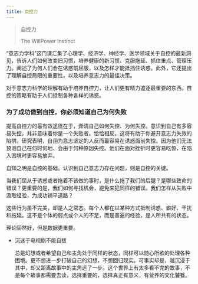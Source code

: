 ```yaml
---
title: 自控力
---
```


> 自控力
>
> The WillPower Instinct

“意志力学科”这门课汇集了心理学、经济学、神经学、医学领域关于自控的最新洞见，告诉人们如何改变旧习惯，培养健康的新习惯、克服拖延、抓住重点、管理压力。阐述了为何人们会在诱惑前屈服，以及怎样才能抵挡住诱惑。此外，它还提出了理解自控局限的重要性，以及培养意志力的最佳决策。

对于意志力科学的理解有助于培养自控力，让人们更有精力追逐最重要的东西。自控的策略有助于人们抵制各种各样的诱惑。



### 为了成功做到自控，你必须知道自己为何失败

提高自控力的最有效途径在于，弄清自己如何失控、为何失控。意识到自己有多容易失控，并非意味着你是一个失败者。恰恰相反，这将有助于你避开意志力失效的陷阱。研究表明，自诩为意志坚定的人反而最容易在诱惑面前失控。因为他们无法预测自己在何时何地、会由于何种原因失控。他们在面对挫折时更容易吃惊，在陷入困境时更容易放弃。

自知之明是自控的基础。认识到自己意志力存在问题，则是自控的关键。

当我们屈从于诱惑或者拖着不该做的事时，是什么拖了我们的后腿？是哪些致命的错误？更重要的是，我们如何寻找机会，避免来犯同样的错误。我们怎样从失败中汲取经验，为成功铺平道路？

这些行为虽不完美，却是人之常态。每个人都在以某种方式抵制诱惑、癖好、干扰和拖延。这不是个体的弱点或个人的不足，而是普遍的经验，是人所共有的状态。

理论固然好，但是数据更重要。













- 沉迷于电视剧不能自拔

  总是幻想或者希望自己和主角处于同样的状态，同样可以随心所欲的处理各种困境。更不想进一步打破自己的幻想，不想回归现实。可事实却是，越沉浸于其中，却又距离故事中的主角远了一步。这个世界上有太多看不完的故事，不是每个故事都需要去读，选择重要的，选择真正有意义，有营养的文化饕餮。